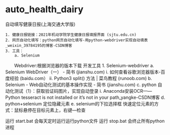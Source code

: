 ﻿# auto_health_dairy
自动填写健康日报(上海交通大学版)

	1. 健康日报链接：2021年机动学院学生健康日报填报界面 (sjtu.edu.cn)
	2. 网页自动化填写：python网页自动化填写-用python-webdriver实现自动填表_weixin_39784195的博客-CSDN博客
	3. 工具：
		a. Selenium
　　Webdriver:根据浏览器的版本下载
	开发工具
	1. Selenium-webdriver
		a. Selenium WebDriver（一） - 简书 (jianshu.com)
			i. 如何查看谷歌浏览器版本-百度经验 (baidu.com）
			ii. Python3 split() 方法 | 菜鸟教程 (runoob.com)
		b. Selenium - Web自动化测试的基本操作实现 - 简书 (jianshu.com)
		c. python 自动化测试（1）：获取验证码图片，实现自动登录
			i. Anaconda安装OCR——Python tesseract is not installed or it’s not in your path_yangke-CSDN博客
		d. python+selenium 定位隐藏元素
		e. selenium的下拉选择框
快速定位元素的方式：鼠标悬停在目标元素上，右键—检查

运行 start.bat 会每天定时运行运行python文件
运行 stop.bat 会终止所有python进程
